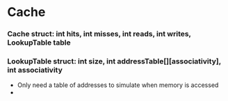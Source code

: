 # Cache

### Cache struct: int hits, int misses, int reads, int writes, LookupTable table

### LookupTable struct: int size, int addressTable[][associativity], int associativity

* Only need a table of addresses to simulate when memory is accessed
* 
